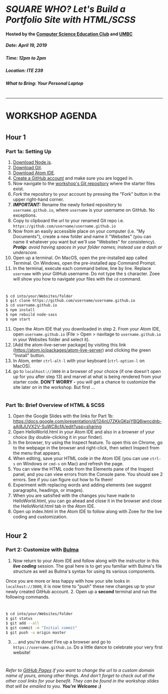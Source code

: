 # *SQUARE WHO? Let's Build a Portfolio Site with HTML/SCSS*
#### Hosted by the [Computer Science Education Club](https://my3.my.umbc.edu/groups/cs-ed) and [UMBC](https://www.umbc.edu/)
##### Date: April 19, 2019
##### Time: 12pm to 2pm
##### Location: ITE 239
##### What to Bring: Your Personal Laptop
#
#
---
# WORKSHOP AGENDA
#
## __Hour 1__
### Part 1a: Setting Up  
1. [Download Node.js](https://nodejs.org/en/download/).
2. [Download Git](https://git-scm.com/downloads).
3. [Download Atom IDE](https://flight-manual.atom.io/getting-started/sections/installing-atom/).
4. [Create a GitHub account](https://github.com/) and make sure you are logged in.
5. Now navigate to the [workshop's Git repository](https://github.com/zleckron/cseduclub) where the starter files exist.
6. _Fork_ the repository to your account by pressing the "Fork" button in the upper right-hand corner.
7. *__IMPORTANT:__* Rename the newly forked repository to `username.github.io`, where `username` is your username on GitHub. No exceptions.
8. Copy to clipboard the url to your renamed Git repo i.e. `https://github.com/username/username.github.io`
9. Now from an easily accessible place on your computer (i.e. "My Documents"), create a new folder and name it "Websites" (you can name it whatever you want but we'll use "Websites" for consistency).
*__Protip:__ avoid having spaces in your folder names; instead use a dash or underscore.*
10. Open up a terminal. On MacOS, open the pre-installed app called Terminal. On Windows, open the pre-installed app Command Prompt.
11. In the terminal, execute each command below, line by line. Replace `username` with your GitHub username. Do not type the `$` character. Zoee will show you how to navigate your files with the `cd` command.
#
```sh
$ cd into/your/Websites/folder
$ git clone https://github.com/username/username.github.io
$ cd username.github.io
$ npm install
$ npm rebuild node-sass
$ npm start
```
11. Open the Atom IDE that you downloaded in step 2. From your Atom IDE, open `username.github.io` (File > Open > navitage to `username.github.io` in your Websites folder and select it).
12. [Add the atom-live-server package] by visiting this link (https://atom.io/packages/atom-live-server) and clicking the green "Install" button.
13. In Atom, enter `ctrl-alt-l` with your keyboard (`ctrl-option-l` on MacOS).
14. go to `localhost://3000` in a browser of your choice (if one doesn't open up for you after step 13) and marvel at what is being rendered from your starter code. __DON'T WORRY -__ you will get a chance to customize the site later on in the workshop. But first ...
#
### Part 1b: Brief Overview of HTML & SCSS
1. Open the Google Slides with the links for Part 1b: https://docs.google.com/presentation/d/124nU7ZKkGKpjYBQ6iwncdnb-aAI8JUVX2V-SuWC8cfA/edit?usp=sharing
1. Open HelloWorld.html in your Atom IDE and also in a browser of your choice (by double-clicking it in your finder).
2. In the browser, try using the Inspect feature. To open this on Chrome, go to the webpage in the browser and right-click, then select Inspect from the menu that appears.
3. When editing, save your HTML code in the Atom IDE (you can use `ctrl-s` on Windows or `cmd-s` on Mac) and refresh the page.
4. You can view the HTML code from the Elements pane of the Inspect panel, and you can view errors from the Console pane. You should see 2 errors. See if you can figure out how to fix them!
5. Experiment with replacing words and adding elements (we suggest paragraphs, headings, or images).
6. When you are satisfied with the changes you have made to HelloWorld.html, you can go ahead and close it in the browser and close the HelloWorld.html tab in the Atom IDE.
7. Open up index.html in the Atom IDE to follow along with Zoee for the live coding and customization.
#
#
## __Hour 2__
### Part 2: Customize with [Bulma](http://bulma.io)
1. Now return to your Atom IDE and follow along with the instructor in this __*live coding*__ session. The goal here is to get you familiar with Bulma's file structure as well as Bulma's syntax for using its various components.

Once you are more or less happy with how your site looks in `localhost://3000`, it is now time to "push" these new changes up to your newly created GitHub account.
2. Open up a __second__ terminal and run the following commands.
#
```sh
$ cd into/your/Websites/folder
$ git status
$ git add --all
$ git commit -m "Initial commit"
$ git push -u origin master
```
3. … and you're done! Fire up a browser and go to `https://username.github.io`. Do a little dance to celebrate your very first website!
#
_Refer to [GitHub Pages](https://pages.github.com/) if you want to change the url to a custom domain name of yours, among other things._
_And don't forget to check out all the other cool links for your benefit. They can be found in the workshop slides that will be emailed to you. **You're Welcome :)**_
